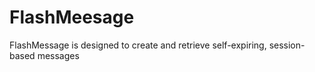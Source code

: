 FlashMeesage
============

FlashMessage is designed to create and retrieve self-expiring, session-based messages
